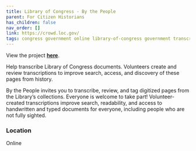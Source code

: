 ```yaml
---
title: Library of Congress - By the People
parent: For Citizen Historians
has_children: false
nav_order: []
link: https://crowd.loc.gov/
tags: congress government online library-of-congress government transcription tagging reviewing
---
```


View the project [**here**](https://crowd.loc.gov/).

Help transcribe Library of Congress documents. Volunteers create and review transcriptions to improve search, access, and discovery of these pages from history.

By the People invites you to transcribe, review, and tag digitized pages from the Library’s collections. Everyone is welcome to take part! Volunteer-created transcriptions improve search, readability, and access to handwritten and typed documents for everyone, including people who are not fully sighted.

### Location
Online
